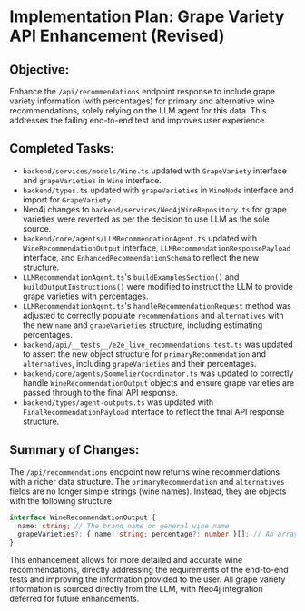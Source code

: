 # Implementation Plan: Grape Variety API Enhancement (Revised)

## Objective:
Enhance the `/api/recommendations` endpoint response to include grape variety information (with percentages) for primary and alternative wine recommendations, solely relying on the LLM agent for this data. This addresses the failing end-to-end test and improves user experience.

## Completed Tasks:
*   `backend/services/models/Wine.ts` updated with `GrapeVariety` interface and `grapeVarieties` in `Wine` interface.
*   `backend/types.ts` updated with `grapeVarieties` in `WineNode` interface and import for `GrapeVariety`.
*   Neo4j changes to `backend/services/Neo4jWineRepository.ts` for grape varieties were reverted as per the decision to use LLM as the sole source.
*   `backend/core/agents/LLMRecommendationAgent.ts` updated with `WineRecommendationOutput` interface, `LLMRecommendationResponsePayload` interface, and `EnhancedRecommendationSchema` to reflect the new structure.
*   `LLMRecommendationAgent.ts`'s `buildExamplesSection()` and `buildOutputInstructions()` were modified to instruct the LLM to provide grape varieties with percentages.
*   `LLMRecommendationAgent.ts`'s `handleRecommendationRequest` method was adjusted to correctly populate `recommendations` and `alternatives` with the new `name` and `grapeVarieties` structure, including estimating percentages.
*   `backend/api/__tests__/e2e_live_recommendations.test.ts` was updated to assert the new object structure for `primaryRecommendation` and `alternatives`, including `grapeVarieties` and their percentages.
*   `backend/core/agents/SommelierCoordinator.ts` was updated to correctly handle `WineRecommendationOutput` objects and ensure grape varieties are passed through to the final API response.
*   `backend/types/agent-outputs.ts` was updated with `FinalRecommendationPayload` interface to reflect the final API response structure.

## Summary of Changes:

The `/api/recommendations` endpoint now returns wine recommendations with a richer data structure. The `primaryRecommendation` and `alternatives` fields are no longer simple strings (wine names). Instead, they are objects with the following structure:

```typescript
interface WineRecommendationOutput {
  name: string; // The brand name or general wine name
  grapeVarieties?: { name: string; percentage?: number }[]; // An array of grape varieties with optional percentages
}
```

This enhancement allows for more detailed and accurate wine recommendations, directly addressing the requirements of the end-to-end tests and improving the information provided to the user. All grape variety information is sourced directly from the LLM, with Neo4j integration deferred for future enhancements.